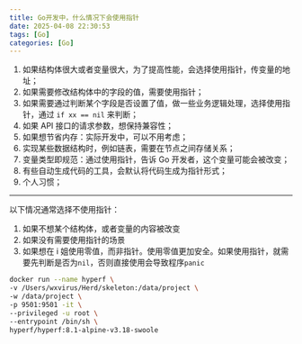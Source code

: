 ```yaml
---
title: Go开发中，什么情况下会使用指针
date: 2025-04-08 22:30:53
tags: [Go]
categories: [Go]
---
```


1. 如果结构体很大或者变量很大，为了提高性能，会选择使用指针，传变量的地址；
2. 如果需要修改结构体中的字段的值，需要使用指针；
3. 如果需要通过判断某个字段是否设置了值，做一些业务逻辑处理，选择使用指针，通过 `if xx == nil` 来判断；
4. 如果 API 接口的请求参数，想保持兼容性；
5. 如果想节省内存：实际开发中，可以不用考虑；
6. 实现某些数据结构时，例如链表，需要在节点之间存储关系；
7. 变量类型即规范：通过使用指针，告诉 Go 开发者，这个变量可能会被改变；
8. 有些自动生成代码的工具，会默认将代码生成为指针形式；
9. 个人习惯；

---

以下情况通常选择不使用指针：

1. 如果不想某个结构体，或者变量的内容被改变
2. 如果没有需要使用指针的场景
3. 如果想在 i 姐使用零值，而非指针。使用零值更加安全。如果使用指针，就需要先判断是否为`nil`，否则直接使用会导致程序`panic`



```bash
docker run --name hyperf \
-v /Users/wxvirus/Herd/skeleton:/data/project \
-w /data/project \
-p 9501:9501 -it \
--privileged -u root \
--entrypoint /bin/sh \
hyperf/hyperf:8.1-alpine-v3.18-swoole
```

